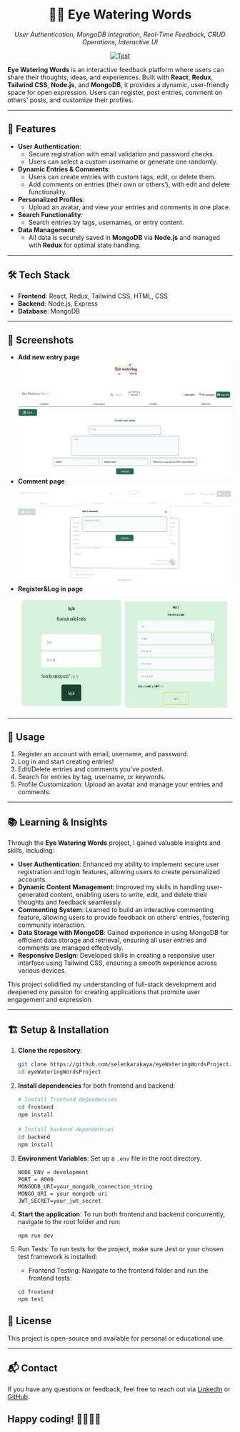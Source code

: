 <h1 align="center">
  📝💧 Eye Watering Words
</h1>
<p align="center">
    <em>User Authentication, MongoDB Integration, Real-Time Feedback, CRUD Operations, Interactive UI
</em>
</p>
<p align="center">
<a href="https://github.com/selenkarakaya/eyeWateringWordsProject/actions/workflows/test.yml" target="_blank">
    <img src="https://github.com/selenkarakaya/eyeWateringWordsProject/actions/workflows/test.yml/badge.svg" alt="Test">
</a>
</p>

**Eye Watering Words** is an interactive feedback platform where users can share their thoughts, ideas, and experiences. Built with **React**, **Redux**, **Tailwind CSS**, **Node.js**, and **MongoDB**, it provides a dynamic, user-friendly space for open expression. Users can register, post entries, comment on others' posts, and customize their profiles.

---

## 🚀 Features

- **User Authentication**:
  - Secure registration with email validation and password checks.
  - Users can select a custom username or generate one randomly.
- **Dynamic Entries & Comments**:
  - Users can create entries with custom tags, edit, or delete them.
  - Add comments on entries (their own or others’), with edit and delete functionality.
- **Personalized Profiles**:
  - Upload an avatar, and view your entries and comments in one place.
- **Search Functionality**:
  - Search entries by tags, usernames, or entry content.
- **Data Management**:
  - All data is securely saved in **MongoDB** via **Node.js** and managed with **Redux** for optimal state handling.
---

## 🛠️ Tech Stack

- **Frontend**: React, Redux, Tailwind CSS, HTML, CSS
- **Backend**: Node.js, Express
- **Database**: MongoDB

---

## 📸 Screenshots

- **Add new entry page**
  ![entry page](./frontend/src/components/image/entry.png)
- **Comment page**
  ![Comment page](./frontend/src/components/image/comment.png)
- **Register&Log in page**
  <p><img width="49%" height="250" src="./frontend/src/components/image/login.png"><img width="49%" height="250" src="./frontend/src/components/image/register.png"></p>

---

## 🔑 Usage

1. Register an account with email, username, and password.
2. Log in and start creating entries!
3. Edit/Delete entries and comments you’ve posted.
4. Search for entries by tag, username, or keywords.
5. Profile Customization: Upload an avatar and manage your entries and comments.

---

## 📚 Learning & Insights

Through the **Eye Watering Words** project, I gained valuable insights and skills, including:

- **User Authentication**: Enhanced my ability to implement secure user registration and login features, allowing users to create personalized accounts.
- **Dynamic Content Management**: Improved my skills in handling user-generated content, enabling users to write, edit, and delete their thoughts and feedback seamlessly.
- **Commenting System**: Learned to build an interactive commenting feature, allowing users to provide feedback on others' entries, fostering community interaction.
- **Data Storage with MongoDB**: Gained experience in using MongoDB for efficient data storage and retrieval, ensuring all user entries and comments are managed effectively.
- **Responsive Design**: Developed skills in creating a responsive user interface using Tailwind CSS, ensuring a smooth experience across various devices.

This project solidified my understanding of full-stack development and deepened my passion for creating applications that promote user engagement and expression.

---

## 🏗️ Setup & Installation

1. **Clone the repository**:
    ```bash
    git clone https://github.com/selenkarakaya/eyeWateringWordsProject.git
    cd eyeWateringWordsProject
    ```
2. **Install dependencies** for both frontend and backend:
    ```bash
    # Install frontend dependencies
    cd frontend
    npm install

    # Install backend dependencies
    cd backend
    npm install
    ```

3. **Environment Variables**:
   Set up a `.env` file in the root directory.

   ```plaintext
   NODE_ENV = development
   PORT = 8000
   MONGODB_URI=your_mongodb_connection_string
   MONGO_URI = your mongodb uri
   JWT_SECRET=your_jwt_secret
   ```
4. **Start the application**: To run both frontend and backend concurrently, navigate to the root folder and run:
   ```
   npm run dev
   ```
5. Run Tests: To run tests for the project, make sure Jest or your chosen test framework is installed:
   - Frontend Testing: Navigate to the frontend folder and run the frontend tests:
    ```
    cd frontend
    npm test
    ```
## 📄 License

This project is open-source and available for personal or educational use.

---

## 📬 Contact

If you have any questions or feedback, feel free to reach out via [LinkedIn](https://www.linkedin.com/in/selenkarakaya/) or [GitHub](https://github.com/selenkarakaya).


## Happy coding! 👩‍💻👨‍💻
